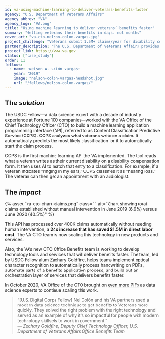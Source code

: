 ```yaml
---
id: va-using-machine-learning-to-deliver-veterans-benefits-faster
agency: "U.S. Department of Veterans Affairs"
agency_abbrev: "VA"
agency_logo: "VA.png"
title: "Using machine learning to deliver veterans’ benefits faster"
summary: "Getting veterans their benefits in days, not months"
cover_art: "va-cto-nelson-colon-vargas.jpg"
project_challenge: "Veterans submit 1.5M+ claims/year for disability compensation and pension benefits, and 65-80% of those claims are submitted via mail or fax. Unfortunately, 98.2% of attempts to submit claims online fail. Processing also delays how quickly veterans receive and use their benefits."
partner_description: "The U.S. Department of Veterans Affairs provides near-comprehensive healthcare services to eligible military veterans at VA medical centers and outpatient clinics located throughout the country; several non-healthcare benefits including disability compensation, vocational rehabilitation, education assistance, home loans, and life insurance; and provides burial and memorial benefits to eligible veterans and family members at 135 national cemeteries."
project_link: https://www.va.gov
status: ["case_study"]
order: 11
fellows:
  - name: "Nelson A. Colón Vargas"
    year: "2019"
    image: "nelson-colon-vargas-headshot.jpg"
    url: "/fellows/nelson-colon-vargas/"
---
```


<h2 class="text-primary text-no-italic" id="the-solution">The <em>solution</em></h2>
The USDC Fellow—a data science expert with a decade of industry experience at Fortune 100 companies—worked with the VA Office of the Chief Technology Officer (CTO) to build a machine learning application programming interface (API), referred to as Content Classification Predictive Service (CCPS). CCPS analyzes what veterans write on a claim. It automatically predicts the most likely classification for it to automatically start the claim process.

CCPS is the first machine learning API the VA implemented. The tool reads what a veteran writes as their current disability on a disability compensation form. It then uses AI to match that entry to a classification. For example, if a veteran indicates “ringing in my ears,” CCPS classifies it as “hearing loss.” The veteran can then get an appointment with an audiologist.


<h2 class="text-primary text-no-italic" id="the-impact">The <em>impact</em></h2>

<div class="usa-image-block float-right width-15 padding-bottom-1 padding-left-1">
  {% asset "va-cto-chart-claims.png" class="" alt="Chart showing total claims established without manual intervention in June 2019 (6.9%) versus June 2020 (40.5%)" %}
</div>

This API has processed over 400K claims automatically without needing human intervention, a <strong>24x increase that has saved $1.5M in direct labor cost</strong>. The VA CTO team is now scaling this technology in new products and services.


Also, the VA’s new CTO Office Benefits team is working to develop technology tools and services that will deliver benefits faster. The team, led by USDC Fellow alum Zachary Goldfine, helps teams implement optical character recognition to
automatically process handwriting on PDFs,
automate parts of a benefits application process, and
build out an orchestration layer of services that delivers benefits faster.

In October 2020, VA Office of the CTO brought on <a href="https://www.gsa.gov/blog/2020/10/19/passion-and-purpose-meet-the-2021-presidential-innovation-fellows">even more PIFs</a> as data science experts to continue scaling this work.

<blockquote>“[U.S. Digital Corps Fellow] Nel Colón and his VA partners used a modern data science technique to get benefits to Veterans more quickly. They solved the right problem with the right technology and served as an example of why it's so impactful for people with modern technology skillsets to work in government.”
<footer><cite>— Zachary Goldfine, Deputy Chief Technology Officer, U.S. Department of Veterans Affairs Office Benefits Team</cite></footer>
</blockquote>
